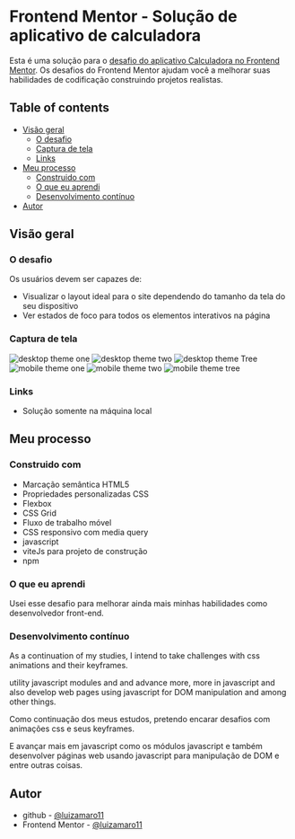 # Frontend Mentor - Solução de aplicativo de calculadora

Esta é uma solução para o [desafio do aplicativo Calculadora no Frontend Mentor](https://www.frontendmentor.io/challenges/calculator-app-9lteq5N29). Os desafios do Frontend Mentor ajudam você a melhorar suas habilidades de codificação construindo projetos realistas. 

## Table of contents

- [Visão geral](#overview)
  - [O desafio](#the-challenge)
  - [Captura de tela](#screenshot)
  - [Links](#links)
- [Meu processo](#my-process)
  - [Construido com](#built-with)
  - [O que eu aprendi](#what-i-learned)
  - [Desenvolvimento contínuo](#continued-development)
- [Autor](#luizamaro11)

## Visão geral

### O desafio

Os usuários devem ser capazes de:

- Visualizar o layout ideal para o site dependendo do tamanho da tela do seu dispositivo
- Ver estados de foco para todos os elementos interativos na página

### Captura de tela

![desktop theme one](./design/desktop-design-themeOne-luiz.png)
![desktop theme two](./design/desktop-design-themeTwo-luiz.png)
![desktop theme Tree](./design/desktop-design-themeTree-luiz.png)
![mobile theme one](./design/mobile-design-themeOne-luiz.png)
![mobile theme two](./design/mobile-design-themeTwo-luiz.png)
![mobile theme tree](./design/mobile-design-themeTree-luiz.png)

### Links

- Solução somente na máquina local

## Meu processo

### Construido com

- Marcação semântica HTML5
- Propriedades personalizadas CSS
- Flexbox
- CSS Grid
- Fluxo de trabalho móvel
- CSS responsivo com media query
- javascript
- viteJs para projeto de construção
- npm

### O que eu aprendi

Usei esse desafio para melhorar ainda mais minhas habilidades como desenvolvedor front-end.

### Desenvolvimento contínuo

As a continuation of my studies, I intend to take challenges with css animations and their keyframes.

utility javascript modules and and advance more, more in javascript and also develop web pages using javascript for DOM manipulation and among other things.

Como continuação dos meus estudos, pretendo encarar desafios com animações css e seus keyframes.

E avançar mais em javascript como os módulos javascript e também desenvolver páginas web usando javascript para manipulação de DOM e entre outras coisas.

## Autor

- github - [@luizamaro11](https://github.com/luizamaro11)
- Frontend Mentor - [@luizamaro11](https://www.frontendmentor.io/profile/luizamaro11)
